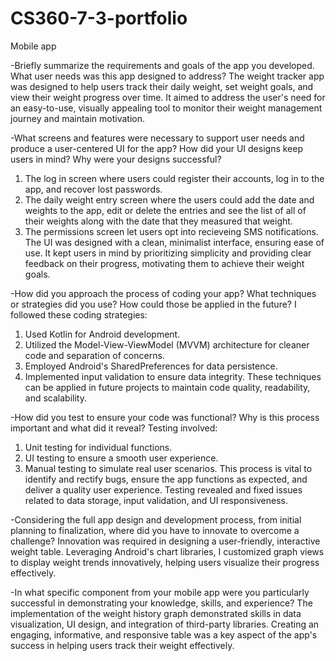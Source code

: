# CS360-7-3-portfolio
Mobile app

-Briefly summarize the requirements and goals of the app you developed. What user needs was this app designed to address?
  The weight tracker app was designed to help users track their daily weight, set weight goals, and view their weight progress over time. It aimed to address the user's need for an easy-to-use, visually appealing tool to monitor their weight management journey and maintain motivation.

  
-What screens and features were necessary to support user needs and produce a user-centered UI for the app? How did your UI designs keep users in mind? Why were your designs successful?
  1. The log in screen where users could register their accounts, log in to the app, and recover lost passwords.
  2. The daily weight entry screen where the users could add the date and weights to the app, edit or delete the entries and see the list of all of their weights along with the date that they measured that weight.
  3. The permissions screen let users opt into recieveing SMS notifications.
  The UI was designed with a clean, minimalist interface, ensuring ease of use. It kept users in mind by prioritizing simplicity and providing clear feedback on their progress, motivating them to achieve their weight goals.

-How did you approach the process of coding your app? What techniques or strategies did you use? How could those be applied in the future?
  I followed these coding strategies:

  1. Used Kotlin for Android development.
  2. Utilized the Model-View-ViewModel (MVVM) architecture for cleaner code and separation of concerns.
  3. Employed Android's SharedPreferences for data persistence.
  4. Implemented input validation to ensure data integrity.
  These techniques can be applied in future projects to maintain code quality, readability, and scalability.

-How did you test to ensure your code was functional? Why is this process important and what did it reveal?
  Testing involved:

  1. Unit testing for individual functions.
  2. UI testing to ensure a smooth user experience.
  3. Manual testing to simulate real user scenarios.
  This process is vital to identify and rectify bugs, ensure the app functions as expected, and deliver a quality user experience. Testing revealed and fixed issues related to data storage, input validation, and UI responsiveness.

-Considering the full app design and development process, from initial planning to finalization, where did you have to innovate to overcome a challenge?
  Innovation was required in designing a user-friendly, interactive weight table. Leveraging Android's chart libraries, I customized graph views to display weight trends innovatively, helping users visualize their progress effectively.
  
-In what specific component from your mobile app were you particularly successful in demonstrating your knowledge, skills, and experience?
The implementation of the weight history graph demonstrated skills in data visualization, UI design, and integration of third-party libraries. Creating an engaging, informative, and responsive table was a key aspect of the app's success in helping users track their weight effectively.
